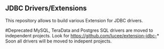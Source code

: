 
## JDBC Drivers/Extensions

This repository allows to build various Extension for JDBC drivers.

#Deprecated
MySQL, TeraData and Postgres SQL drivers are moved to independent projects.
Look for https://github.com/lucee/extension-jdbc-*
Soon all drivers will be moved to indepent projects.